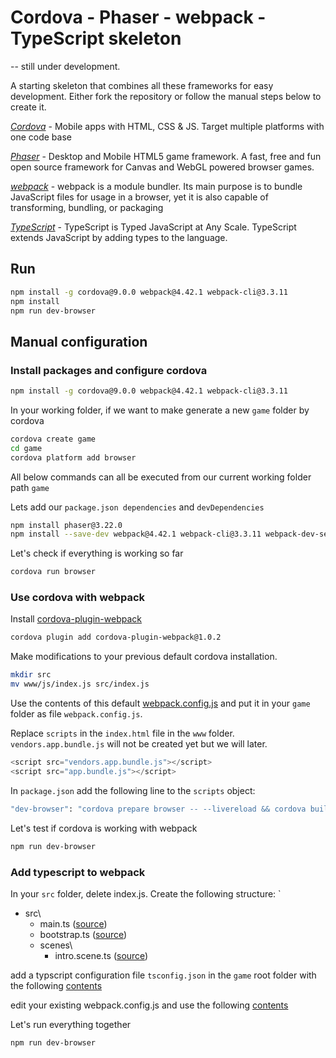 # Cordova - Phaser - webpack - TypeScript skeleton

-- still under development.

A starting skeleton that combines all these frameworks for easy development. Either fork the repository or follow the manual steps below to create it.

[*Cordova*](https://cordova.apache.org/) - Mobile apps with HTML, CSS & JS. Target multiple platforms with one code base

[*Phaser*](https://phaser.io) - Desktop and Mobile HTML5 game framework. A fast, free and fun open source framework for Canvas and WebGL powered browser games.

[*webpack*](https://webpack.js.org) - webpack is a module bundler. Its main purpose is to bundle JavaScript files for usage in a browser, yet it is also capable of transforming, bundling, or packaging 

[*TypeScript*](https://typescriptlang.org) - TypeScript is Typed JavaScript at Any Scale.
TypeScript extends JavaScript by adding types to the language.

## Run
```bash
npm install -g cordova@9.0.0 webpack@4.42.1 webpack-cli@3.3.11
npm install
npm run dev-browser
```

## Manual configuration
### Install packages and configure cordova
```bash
npm install -g cordova@9.0.0 webpack@4.42.1 webpack-cli@3.3.11
```

In your working folder, if we want to make generate a new `game` folder by cordova
```bash
cordova create game
cd game
cordova platform add browser
```

All below commands can all be executed from our current working folder path `game`

Lets add our `package.json dependencies` and `devDependencies`
```bash
npm install phaser@3.22.0
npm install --save-dev webpack@4.42.1 webpack-cli@3.3.11 webpack-dev-server@3.10.3 ts-loader@6.2.2 tslint@6.1.1 typescript@^3.8.3
```

Let's check if everything is working so far
```bash
cordova run browser 
```

### Use cordova with webpack
Install [cordova-plugin-webpack](https://github.com/kotarella1110/cordova-plugin-webpack#readme)
```bash
cordova plugin add cordova-plugin-webpack@1.0.2
```

Make modifications to your previous default cordova installation.
```bash
mkdir src
mv www/js/index.js src/index.js
```

Use the contents of this default [webpack.config.js](https://gist.github.com/jvanderbiest/6a34ab35f8ff90107642561a697a3f13) and put it in your `game` folder as file `webpack.config.js`.

Replace `scripts` in the `index.html` file in the `www` folder. `vendors.app.bundle.js` will not be created yet but we will later.
```javascript
<script src="vendors.app.bundle.js"></script>
<script src="app.bundle.js"></script>
```

In `package.json` add the following line to the `scripts` object:
```bash
"dev-browser": "cordova prepare browser -- --livereload && cordova build browser -- --webpack.config.js && cordova run browser -- --livereload --webpack.config.js",
```

Let's test if cordova is working with webpack
```bash
npm run dev-browser
```

### Add typescript to webpack

In your `src` folder, delete index.js.
Create the following structure:
`
- src\
  - main.ts ([source](https://gist.github.com/jvanderbiest/6a34ab35f8ff90107642561a697a3f13#file-main-ts))
  - bootstrap.ts ([source](https://gist.github.com/jvanderbiest/6a34ab35f8ff90107642561a697a3f13#file-bootstrap-ts))
  - scenes\
    - intro.scene.ts ([source](https://gist.github.com/jvanderbiest/6a34ab35f8ff90107642561a697a3f13#file-intro-scene-ts))


add a typscript configuration file `tsconfig.json` in the `game` root folder with the following [contents](https://gist.github.com/jvanderbiest/6a34ab35f8ff90107642561a697a3f13#file-tsconfig-json)


edit your existing webpack.config.js and use the following [contents](https://gist.github.com/jvanderbiest/6a34ab35f8ff90107642561a697a3f13#file-webpack-ts-config-js)

Let's run everything together
```bash
npm run dev-browser
```